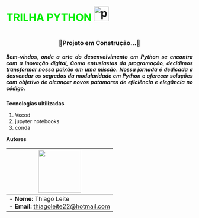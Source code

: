 # <font color="gree"> TRILHA PYTHON </font><img src="https://cdn.jsdelivr.net/gh/devicons/devicon/icons/python/python-original.svg" height="40" alt="python logo"  />
  <img width="12" />
  
  <h3 align="center">🚧Projeto em Construção...🚧</h3>

 <h5 align="justify">Bem-vindos, onde a arte do desenvolvimento em Python se encontra com a inovação digital, Como entusiastas da programação, decidimos transformar nossa paixão em uma missão. Nossa jornada é dedicada a desvendar os segredos da modularidade em Python e oferecer soluções com objetivo de alcançar novos patamares de eficiência e elegância no código.</h5>


 **Tecnologias ultilizadas**

 1. Vscod
 2. jupyter notebooks
 3. conda

  **Autores**

| [<img src="https://avatars.githubusercontent.com/u/147214226?v=4" width=115><br><sub></sub>](https://github.com/Leitetc) | 
| :---: |
| <div align="justify">- **Nome:** Thiago Leite <br> - **Email:** [thiagoleite22@hotmail.com](mailto:thiagoleite22@hotmail.com)</div> |
